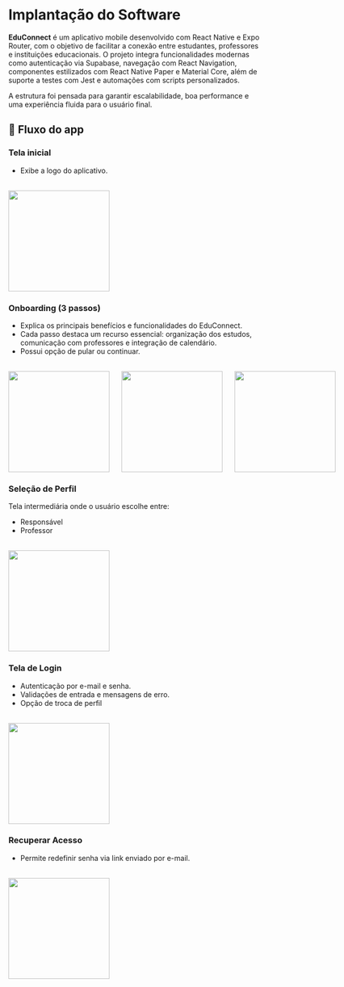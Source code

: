 <h1>Implantação do Software</h1>
<p><b>EduConnect</b> é um aplicativo mobile desenvolvido com React Native e Expo Router, com o objetivo de facilitar a conexão entre estudantes, professores e instituições educacionais. O projeto integra funcionalidades modernas como autenticação via Supabase, navegação com React Navigation, componentes estilizados com React Native Paper e Material Core, além de suporte a testes com Jest e automações com scripts personalizados.

A estrutura foi pensada para garantir escalabilidade, boa performance e uma experiência fluida para o usuário final.</p>

<h2>🧭 Fluxo do app</h2>

<h3>Tela inicial</h3>
<ul>
  <li>Exibe a logo do aplicativo.</li>
</ul>
<br/>
<div style="display: flex; gap: 10px;">
  <img src="https://github.com/user-attachments/assets/0d7c33ca-8a21-45c5-818e-15d6ce01123e" width="200"/>
</div>


<h3>Onboarding (3 passos)</h3>
<ul>
  <li>Explica os principais benefícios e funcionalidades do EduConnect.</li>
  <li>Cada passo destaca um recurso essencial: organização dos estudos, comunicação com professores e integração de calendário.</li>
  <li>Possui opção de pular ou continuar.</li>
</ul>
<br/>
<div style="display: flex; gap: 24px;">
  <img src="https://github.com/user-attachments/assets/c743efe6-c585-4004-a0b9-f0029e8b567e" width="200"/>
  <img src="https://github.com/user-attachments/assets/737e8a52-9a9f-4981-88ca-2901d58ad7e8" width="200"/>
 <img src="https://github.com/user-attachments/assets/a8641732-ec20-404d-bb0e-959cc7fc4606" width="200"/>
</div>

<h3>Seleção de Perfil</h3>
<p>Tela intermediária onde o usuário escolhe entre:</p>
<ul>
  <li>Responsável</li>
  <li>Professor</li>
</ul>
<br/>
<div style="display: flex; gap: 24px;">
  <img src="https://github.com/user-attachments/assets/01f5ca13-c1e9-4d19-9a18-bd55cb301014" width="200"/>
</div>

<h3>Tela de Login</h3>
<ul>
  <li>Autenticação por e-mail e senha.</li>
  <li>Validações de entrada e mensagens de erro.</li>
  <li>Opção de troca de perfil</li>
</ul>
<br/>
<div style="display: flex; gap: 24px;">
  <img src="https://github.com/user-attachments/assets/d9ec5d47-d562-4de9-9a90-50698161036a" width="200"/>
</div>

<h3>Recuperar Acesso</h3>
<ul>
  <li>Permite redefinir senha via link enviado por e-mail.</li>
</ul>
<br/>
<div style="display: flex; gap: 24px;">
  <img src="https://github.com/user-attachments/assets/a031ccae-0eef-472b-becc-84a2defbdbd0" width="200"/>
</div>





